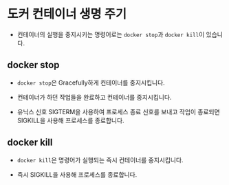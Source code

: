 # 도커 컨테이너 생명 주기

- 컨테이너의 실행을 중지시키는 명령어로는 `docker stop`과 `docker kill`이 있습니다.

## docker stop

- `docker stop`은 Gracefully하게 컨테이너를 중지시킵니다.

- 컨테이너가 하던 작업들을 완료하고 컨테이너를 중지시킵니다.

- 유닉스 신호 SIGTERM을 사용하여 프로세스 종료 신호를 보내고 작업이 종료되면 SIGKILL을 사용해 프로세스를 종료합니다.

## docker kill

- `docker kill`은 명령어가 실행되는 즉시 컨테이너를 중지시킵니다.

- 즉시 SIGKILL을 사용해 프로세스를 종료합니다.
